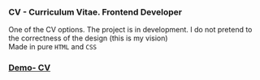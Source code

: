 ### CV - Curriculum Vitae. Frontend Developer

One of the CV options. The project is in development. I do not pretend to the correctness of the design (this is my vision)<br>
Made in pure `HTML` and `CSS`

### [Demo- CV](https://alexpankov87.github.io/CV/)
